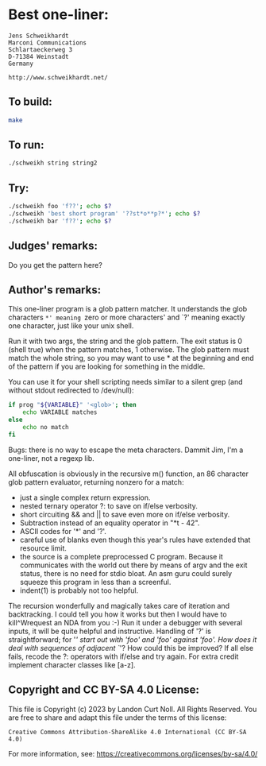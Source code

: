 # Best one-liner:

    Jens Schweikhardt
    Marconi Communications
    Schlartaeckerweg 3
    D-71384 Weinstadt
    Germany

    http://www.schweikhardt.net/

## To build:

```sh
make
```

## To run:

```sh
./schweikh string string2
```

## Try:

```sh
./schweikh foo 'f??'; echo $?
./schweikh 'best short program' '??st*o**p?*'; echo $?
./schweikh bar 'f??'; echo $?
```

## Judges' remarks:

Do you get the pattern here?

## Author's remarks:

This one-liner program is a glob pattern matcher. It understands
the glob characters `*' meaning `zero or more characters' and
`?' meaning exactly one character, just like your unix shell.

Run it with two args, the string and the glob pattern. The exit
status is 0 (shell true) when the pattern matches, 1 otherwise.
The glob pattern must match the whole string, so you may want to
use * at the beginning and end of the pattern if you are looking
for something in the middle.

You can use it for your shell scripting needs similar to a silent grep
(and without stdout redirected to /dev/null):

```sh
if prog "${VARIABLE}" '<glob>'; then
    echo VARIABLE matches
else
    echo no match
fi
```

Bugs: there is no way to escape the meta characters. Dammit Jim, I'm a
one-liner, not a regexp lib.

All obfuscation is obviously in the recursive m() function, an 86
character glob pattern evaluator, returning nonzero for a match:
* just a single complex return expression.
* nested ternary operator ?: to save on if/else verbosity.
* short circuiting && and || to save even more on if/else verbosity.
* Subtraction instead of an equality operator in "*t - 42".
* ASCII codes for '*' and '?'.
* careful use of blanks even though this year's rules have extended
  that resource limit.
* the source is a complete preprocessed C program. Because it communicates
  with the world out there by means of argv and the exit status, there
  is no need for stdio bloat. An asm guru could surely squeeze this
  program in less than a screenful.
* indent(1) is probably not too helpful.

The recursion wonderfully and magically takes care of iteration and
backtracking. I could tell you how it works but then I would have to
kill^Wrequest an NDA from you :-) Run it under a debugger with several
inputs, it will be quite helpful and instructive. Handling of '?' is
straightforward; for '*' start out with '*foo' and 'foo*' against 'foo'.
How does it deal with sequences of adjacent `*'? How could this be
improved? If all else fails, recode the ?: operators with if/else and
try again. For extra credit implement character classes like [a-z].

## Copyright and CC BY-SA 4.0 License:

This file is Copyright (c) 2023 by Landon Curt Noll.  All Rights Reserved.
You are free to share and adapt this file under the terms of this license:

    Creative Commons Attribution-ShareAlike 4.0 International (CC BY-SA 4.0)

For more information, see: https://creativecommons.org/licenses/by-sa/4.0/
